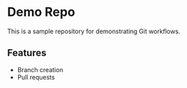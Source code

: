 # Demo Repo
This is a sample repository for demonstrating Git workflows.

## Features
- Branch creation
- Pull requests

